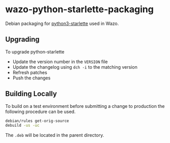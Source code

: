 # wazo-python-starlette-packaging

Debian packaging for [python3-starlette](https://github.com/encode/starlette/) used in Wazo.

## Upgrading

To upgrade python-starlette

* Update the version number in the `VERSION` file
* Update the changelog using `dch -i` to the matching version
* Refresh patches
* Push the changes

## Building Locally

To build on a test environment before submitting a change to production the following procedure can be used.

```sh
debian/rules get-orig-source
debuild -us -uc
```
The `.deb` will be located in the parent directory.
